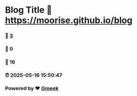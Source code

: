 # Blog Title :link: https://moorise.github.io/blog 
### :page_facing_up: [3](https://moorise.github.io/blog/tag.html) 
### :speech_balloon: 0 
### :hibiscus: 16 
### :alarm_clock: 2025-05-16 15:50:47 
### Powered by :heart: [Gmeek](https://github.com/Meekdai/Gmeek)
